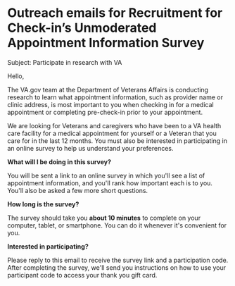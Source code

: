 # Outreach emails for Recruitment for Check-in’s Unmoderated Appointment Information Survey

Subject: Participate in research with VA

Hello,

The VA.gov team at the Department of Veterans Affairs is conducting research to learn what appointment information, such as provider name or clinic address, is most important to you when checking in for a medical appointment or completing pre-check-in prior to your appointment.

We are looking for Veterans and caregivers who have been to a VA health care facility for a medical appointment for yourself or a Veteran that you care for in the last 12 months. You must also be interested in participating in an online survey to help us understand your preferences.

**What will I be doing in this survey?**

You will be sent a link to an online survey in which you'll see a list of appointment information, and you'll rank how important each is to you. You'll also be asked a few more short questions.

**How long is the survey?**

The survey should take you **about 10 minutes** to complete on your computer, tablet, or smartphone. You can do it whenever it's convenient for you.

**Interested in participating?** 

Please reply to this email to receive the survey link and a participation code. After completing the survey, we'll send you instructions on how to use your participant code to access your thank you gift card.
